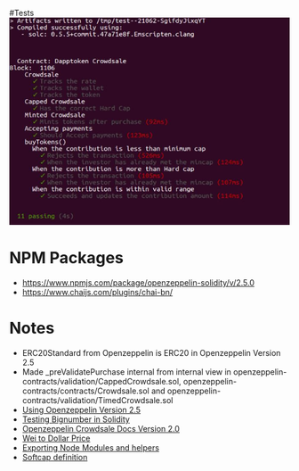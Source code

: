 #Tests
![](/images/Tests.JPG)

# NPM Packages
- https://www.npmjs.com/package/openzeppelin-solidity/v/2.5.0
- https://www.chaijs.com/plugins/chai-bn/


# Notes
- ERC20Standard from Openzeppelin is ERC20 in Openzeppelin Version 2.5
- Made _preValidatePurchase internal from internal view in openzeppelin-contracts/validation/CappedCrowdsale.sol, openzeppelin-contracts/contracts/Crowdsale.sol and openzeppelin-contracts/validation/TimedCrowdsale.sol
- [Using Openzeppelin Version 2.5](https://github.com/OpenZeppelin/openzeppelin-contracts/tree/release-v2.5.0/contracts/token/ERC20 )
- [Testing Bignumber in Solidity](https://ethereum.stackexchange.com/questions/67087/how-to-use-bignumbers-in-truffle-tests)
- [Openzeppelin Crowdsale Docs Version 2.0 ](https://docs.openzeppelin.com/contracts/2.x/api/crowdsale#Crowdsale-constructor-uint256-address-payable-contract-IERC20-)
- [Wei to Dollar Price](https://www.cryps.info/en/Wei_to_USD/1/)
- [Exporting Node Modules and helpers](https://www.freecodecamp.org/news/node-module-exports-explained-with-javascript-export-function-examples/)
- [Softcap definition](https://decryptionary.com/dictionary/soft-cap/)
